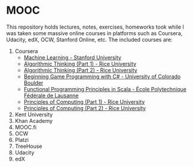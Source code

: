 # MOOC

This repository holds lectures, notes, exercises, homeworks took while I was taken some massive online courses in platforms such as Coursera, Udacity, edX, OCW, Stanford Online, etc. The included courses are:

1. Coursera
	* [Machine Learning - Stanford University](https://www.coursera.org/learn/machine-learning)
	* [Algorithmic Thinking (Part 1) - Rice University](https://www.coursera.org/learn/algorithmic-thinking-1)
	* [Algorithmic Thinking (Part 2) - Rice University](https://www.coursera.org/learn/algorithmic-thinking-2)
	* [Beginning Game Programming with C# - University of Colorado Boulder](https://www.coursera.org/learn/game-programming)
	* [Functional Programming Principles in Scala - École Polytechnique Fédérale de Lausanne](https://www.coursera.org/learn/progfun1)
	* [Principles of Computing (Part 1) - Rice University](https://www.coursera.org/learn/principles-of-computing-1)
	* [Principles of Computing (Part 2) - Rice University](https://www.coursera.org/learn/principles-of-computing-2)
2. Kent University
3. Khan Academy
4. MOOC.fi
5. OCW
6. Platzi
7. TreeHouse
8. Udacity
9. edX